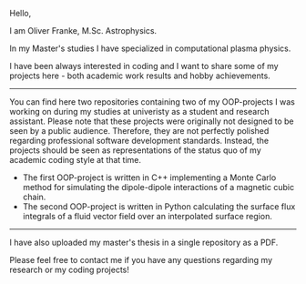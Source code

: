 Hello,

I am Oliver Franke, M.Sc. Astrophysics. 

In my Master's studies I have specialized in computational plasma physics.

I have been always interested in coding and I want to share some of my projects here - both academic work results and hobby achievements.

-----------------------------------------------------------------------
You can find here two repositories containing two of my OOP-projects I was working on during my studies at univeristy as a student and research assistant.
Please note that these projects were originally not designed to be seen by a public audience.
Therefore, they are not perfectly polished regarding professional software development standards.
Instead, the projects should be seen as representations of the status quo of my academic coding style at that time.

- The first OOP-project is written in C++ implementing a Monte Carlo method for simulating the dipole-dipole interactions of a magnetic cubic chain.
- The second OOP-project is written in Python calculating the surface flux integrals of a fluid vector field over an interpolated surface region.

-----------------------------------------------------------------------
I have also uploaded my master's thesis in a single repository as a PDF.

Please feel free to contact me if you have any questions regarding my research or my coding projects!


<!---
ofrankeADD/ofrankeADD is a ✨ special ✨ repository because its `README.md` (this file) appears on your GitHub profile.
You can click the Preview link to take a look at your changes.
--->
